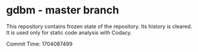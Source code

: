 # gdbm - master branch

This repository contains frozen state of the repository.
Its history is cleared. It is used only for static code
analysis with Codacy.

Commit Time: 1704087499